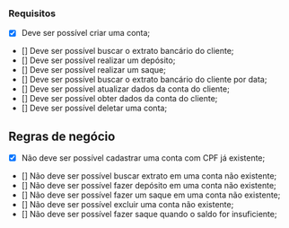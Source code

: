 ### Requisitos

- [x] Deve ser possível criar uma conta;
- [] Deve ser possível buscar o extrato bancário do cliente;
- [] Deve ser possível realizar um depósito;
- [] Deve ser possível realizar um saque;
- [] Deve ser possível buscar o extrato bancário do cliente por data;
- [] Deve ser possível atualizar dados da conta do cliente;
- [] Deve ser possível obter dados da conta do cliente;
- [] Deve ser possível deletar uma conta;

## Regras de negócio

- [x] Não deve ser possível cadastrar uma conta com CPF já existente;
- [] Não deve ser possível buscar extrato em uma conta não existente;
- [] Não deve ser possível fazer depósito em uma conta não existente;
- [] Não deve ser possível fazer um saque em uma conta não existente;
- [] Não deve ser possível excluir uma conta não existente;
- [] Não deve ser possível fazer saque quando o saldo for insuficiente;